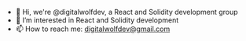 - 👋 Hi, we're @digitalwolfdev, a React and Solidity development group
- 👀 I’m interested in React and Solidity development
- 📫 How to reach me: digitalwolfdev@gmail.com
